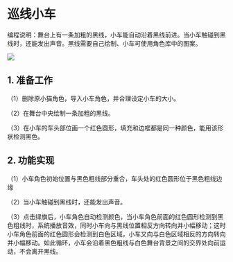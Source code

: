 
# 巡线小车


编程说明：舞台上有一条加粗的黑线，小车能自动沿着黑线前进。当小车触碰到黑线时，还能发出声音。黑线需要自己绘制、小车可使用角色库中的图案。

![](https://img-blog.csdnimg.cn/20210201223712493.png)
 
## 1. 准备工作

（1）删除原小猫角色，导入小车角色，并合理设定小车的大小。

（2）在舞台中央绘制一条加粗的黑线。

（3）在小车的车头部位画一个红色圆形，填充和边框都是同一种颜色，能用该形状检测黑色。

## 2. 功能实现

（1）小车角色初始位置与黑色粗线部分重合，车头处的红色圆形位于黑色粗线边缘

（2）当小车触碰到黑线时，还能发出声音。

（3）点击绿旗后，小车角色自动检测颜色，当小车角色前面的红色圆形检测到黑色粗线时，系统播放音效，同时小车向与黑线位置相反方向转向并小幅移动；这时小车角色前面的红色圆形会检测到白色区域，小车又向与白色区域相反的方向转向并小幅移动。如此循环，小车会沿着黑色粗线与白色舞台背景之间的交界处向前运动，不会离开黑线。
